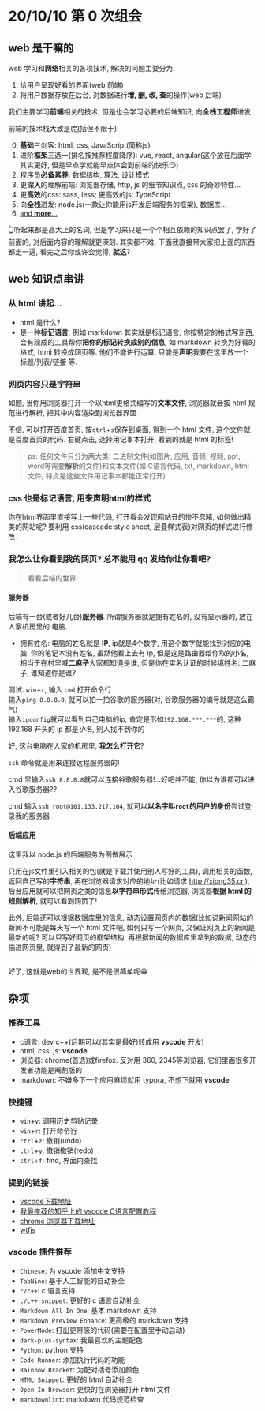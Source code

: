
# 20/10/10 第 0 次组会

## web 是干嘛的

web 学习和**网络**相关的各项技术, 解决的问题主要分为:

1. 给用户呈现好看的界面(web 前端)
2. 将用户数据存放在后台, 对数据进行**增, 删, 改, 查**的操作(web 后端)

我们主要学习**前端**相关的技术, 但是也会学习必要的后端知识, 向**全栈工程师**进发

前端的技术栈大致是(包括但不限于):

0. **基础**三剑客: html, css, JavaScript(简称js)
1. 进阶**框架**三选一(排名按推荐程度降序): vue, react, angular(这个放在后面学其实更好, 但是早点学就能早点体会到前端的快乐😏)
2. 程序员**必备素养**: 数据结构, 算法, 设计模式
3. 更**深入**的理解前端: 浏览器存储, http, js 的细节知识点, css 的奇妙特性...
4. 更**高效**的css: sass, less; 更高效的js: TypeScript
5. 向**全栈**进发: node.js(一款让你能用js开发后端服务的框架), 数据库...
6. [and **more**...](https://github.com/xiong35/developer-roadmap/tree/master/translations/chinese)

👆听起来都是高大上的名词, 但是学习来只是一个个相互依赖的知识点罢了, 学好了前面的, 对后面内容的理解就更深刻. 其实都不难, 下面我直接带大家把上面的东西都走一遍, 看完之后你或许会觉得, **就这**?

## web 知识点串讲

### 从 html 讲起...

- html 是什么?
- 是一种**标记语言**, 例如 markdown 其实就是标记语言, 你按特定的格式写东西, 会有现成的工具帮你**把你的标记转换成别的信息**, 如 markdown 转换为好看的格式, html 转换成网页等. 他们不能进行运算, 只能是**声明**我要在这里放一个 标题/列表/链接 等.

### 网页内容只是**字符串**

如题, 当你用浏览器打开一个以html更格式编写的**文本文件**, 浏览器就会按 html 规范进行解析, 把其中内容渲染到浏览器界面.

不信, 可以打开百度首页, 按`ctrl`+`s`保存到桌面, 得到一个 html 文件, 这个文件就是百度首页的代码. 右键点击, 选择用记事本打开, 看到的就是 html 的标签!

> ps: 任何文件只分为两大类: 二进制文件(如图片, 应用, 音频, 视频, ppt, word等需要**解析**的文件)和文本文件(如 C语言代码, txt, markdown, html 文件, 特点是这些文件用记事本都能正常打开)

### css 也是标记语言, 用来声明html的样式

你在html界面里直接写上一些代码, 打开看会发现网站丑的惨不忍睹, 如何做出精美的网站呢? 要利用 css(cascade style sheet, 层叠样式表)对网页的样式进行修改.

### 我怎么让你看到我的网页? 总不能用 qq 发给你让你看吧?

> 看看后端的世界:

#### 服务器

后端有一台(或者好几台)**服务器**. 所谓服务器就是拥有姓名的, 没有显示器的, 放在人家机房里的 电脑.

- 拥有姓名: 电脑的姓名就是 **IP**, ip就是4个数字, 用这个数字就能找到对应的电脑. 你的笔记本没有姓名, 虽然他看上去有 ip, 但是这是路由器给你取的小名, 相当于在村里喊**二麻子**大家都知道是谁, 但是你在实名认证的时候填姓名: 二麻子, 谁知道你是谁?

测试: `win`+`r`, 输入 `cmd` 打开命令行  
输入`ping 8.8.8.8`, 就可以拍一拍谷歌的服务器(对, 谷歌服务器的编号就是这么霸气)  
输入`ipconfig`就可以看到自己电脑的ip, 肯定是形如`192.168.***.***`的, 这种 192.168 开头的 ip 都是*小名*, 别人找不到你的

好, 这台电脑在人家的机房里, **我怎么打开它**?

`ssh` 命令就是用来连接远程服务器的!

cmd 里输入`ssh 8.8.8.8`就可以连接谷歌服务器!...好吧并不能, 你以为谁都可以进入谷歌服务器??

cmd 输入`ssh root@101.133.217.104`, 就可以**以名字叫`root`的用户的身份**尝试登录我的服务器

#### 后端应用

这里我以 node.js 的后端服务为例做展示

只用在js文件里引入相关的包(就是下载并使用别人写好的工具), 调用相关的函数, 返回自己写的**字符串**, 再在浏览器请求对应的地址(比如请求 http://xiong35.cn), 后台应用就可以把网页之类的信息**以字符串形式**传给浏览器, 浏览器**根据 html 的规则解析**, 就可以看到网页了!

此外, 后端还可以根据数据库里的信息, 动态设置网页内的数据(比如说新闻网站的新闻不可能是每天写一个 html 文件吧, 如何只写一个网页, 又保证网页上的新闻是最新的呢? 可以只写好网页的框架结构, 再根据新闻的数据库里拿到的数据, 动态的插进网页里, 就得到了最新的网页)

---

好了, 这就是web的世界观, 是不是很简单呢😁

## 杂项

### 推荐工具

- c语言: dev c++(后期可以(其实是最好)转成用 **vscode** 开发)
- html, css, js: **vscode**
- 浏览器: chrome(首选)或firefox. 反对用 360, 2345等浏览器, 它们里面很多开发者功能是阉割版的
- markdown: 不嫌多下一个应用麻烦就用 typora, 不想下就用 **vscode**

### 快捷键

- `win`+`v`: 调用历史剪贴记录
- `win`+`r`: 打开命令行
- `ctrl`+`z`: 撤销(undo)
- `ctrl`+`y`: 撤销撤销(redo)
- `ctrl`+`f`: **f**ind, 界面内查找

### 提到的链接

- [vscode下载地址](https://aka.ms/win32-x64-user-stable)
- [我最推荐的知乎上的 vscode C语言配置教程](https://www.zhihu.com/question/30315894)
- [chrome 浏览器下载地址](https://www.google.cn/chrome/)
- [wtfjs](https://github.com/denysdovhan/wtfjs/blob/master/README-zh-cn.md)

### vscode 插件推荐

- `Chinese`: 为 vscode 添加中文支持
- `TabNine`: 基于人工智能的自动补全
- `c/c++`: c 语言支持
- `c/c++ snippet`: 更好的 c 语言自动补全
- `Markdown All In One`: 基本 markdown 支持
- `Markdown Preview Enhance`: 更高级的 markdown 支持
- `PowerMode`: 打出更带感的代码(需要在配置里手动启动)
- `dark-plus-syntax`: 我最喜欢的主题配色
- `Python`: python 支持
- `Code Runner`: 添加执行代码的功能
- `Rainbow Bracket`: 为配对括号添加颜色
- `HTML Snippet`: 更好的 html 自动补全
- `Open In Browser`: 更快的在浏览器打开 html 文件
- `markdownlint`: markdown 代码规范检查
